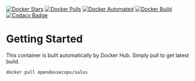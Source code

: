 [![Docker Stars](https://img.shields.io/docker/stars/opendevsecops/salus.svg)](https://hub.docker.com/r/opendevsecops/salus/)
[![Docker Pulls](https://img.shields.io/docker/pulls/opendevsecops/salus.svg)](https://hub.docker.com/r/opendevsecops/salus/)
[![Docker Automated](https://img.shields.io/docker/automated/opendevsecops/salus.svg)](https://hub.docker.com/r/opendevsecops/salus/)
[![Docker Build](https://img.shields.io/docker/build/opendevsecops/salus.svg)](https://hub.docker.com/r/opendevsecops/salus/)
[![Codacy Badge](https://api.codacy.com/project/badge/Grade/7e2311f8a38b4e04be36c9677fb86e11)](https://www.codacy.com/app/OpenDevSecOps/docker-salus?utm_source=github.com&amp;utm_medium=referral&amp;utm_content=opendevsecops/docker-salus&amp;utm_campaign=Badge_Grade)

# Getting Started

This container is built automatically by Docker Hub. Simply pull to get latest build.

```sh
docker pull opendevsecops/salus
```
